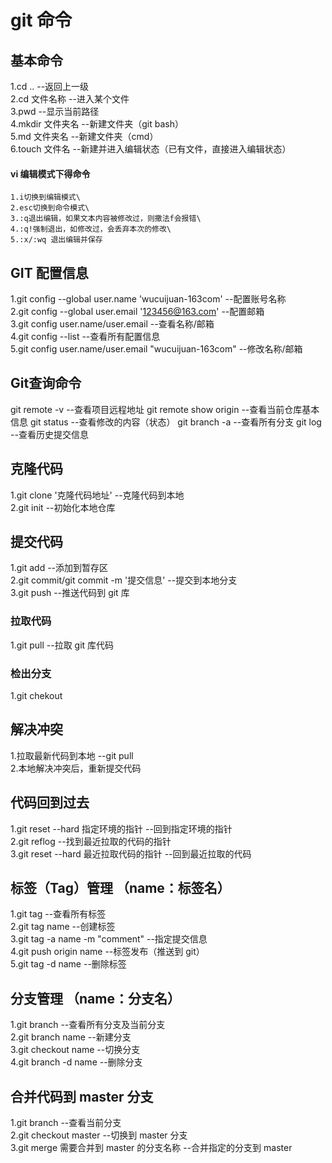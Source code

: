 # git 命令

##

## 基本命令

1.cd .. --返回上一级\
2.cd 文件名称 --进入某个文件\
3.pwd --显示当前路径\
4.mkdir 文件夹名 --新建文件夹（git bash）\
5.md 文件夹名 --新建文件夹（cmd）\
6.touch 文件名 --新建并进入编辑状态（已有文件，直接进入编辑状态）

#### vi 编辑模式下得命令

    1.i切换到编辑模式\
    2.esc切换到命令模式\
    3.:q退出编辑，如果文本内容被修改过，则撒法f会报错\
    4.:q!强制退出，如修改过，会丢弃本次的修改\
    5.:x/:wq 退出编辑并保存

## GIT 配置信息

1.git config --global user.name 'wucuijuan-163com' --配置账号名称\
2.git config --global user.email '123456@163.com' --配置邮箱\
3.git config user.name/user.email --查看名称/邮箱\
4.git config --list --查看所有配置信息\
5.git config user.name/user.email "wucuijuan-163com" --修改名称/邮箱

## Git查询命令

git remote -v       --查看项目远程地址
git remote show origin  --查看当前仓库基本信息
git status --查看修改的内容（状态）
git branch -a       --查看所有分支
git log     --查看历史提交信息


## 克隆代码

1.git clone '克隆代码地址' --克隆代码到本地\
2.git init --初始化本地仓库

## 提交代码

1.git add --添加到暂存区\
2.git commit/git commit -m '提交信息' --提交到本地分支\
3.git push --推送代码到 git 库

### 拉取代码

1.git pull --拉取 git 库代码

### 检出分支

1.git chekout

## 解决冲突

1.拉取最新代码到本地 --git pull\
2.本地解决冲突后，重新提交代码

## 代码回到过去

1.git reset --hard 指定环境的指针 --回到指定环境的指针\
2.git reflog --找到最近拉取的代码的指针\
3.git reset --hard 最近拉取代码的指针 --回到最近拉取的代码

## 标签（Tag）管理 （name：标签名）

1.git tag --查看所有标签\
2.git tag name --创建标签\
3.git tag -a name -m "comment" --指定提交信息\
4.git push origin name --标签发布（推送到 git）\
5.git tag -d name --删除标签

## 分支管理 （name：分支名）

1.git branch --查看所有分支及当前分支\
2.git branch name --新建分支\
3.git checkout name --切换分支\
4.git branch -d name --删除分支

## 合并代码到 master 分支

1.git branch --查看当前分支\
2.git checkout master --切换到 master 分支\
3.git merge 需要合并到 master 的分支名称 --合并指定的分支到 master
